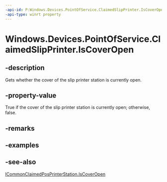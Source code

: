 ----api-id: P:Windows.Devices.PointOfService.ClaimedSlipPrinter.IsCoverOpen
-api-type: winrt property
---<!-- Property syntaxpublic bool IsCoverOpen { get; }--># Windows.Devices.PointOfService.ClaimedSlipPrinter.IsCoverOpen## -descriptionGets whether the cover of the slip printer station is currently open.## -property-valueTrue if the cover of the slip printer station is currently open; otherwise, false.## -remarks## -examples## -see-also[ICommonClaimedPosPrinterStation.IsCoverOpen](icommonclaimedposprinterstation_iscoveropen.md)